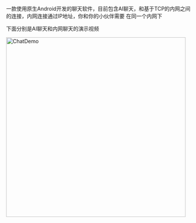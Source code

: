 一款使用原生Android开发的聊天软件，目前包含AI聊天，和基于TCP的内网之间的连接，内网连接通过IP地址，你和你的小伙伴需要
在同一个内网下



下面分别是AI聊天和内网聊天的演示视频



<img title="" src="https://mrtoad.online/chatDemo/chatDemo.gif" alt="ChatDemo" width="486">

